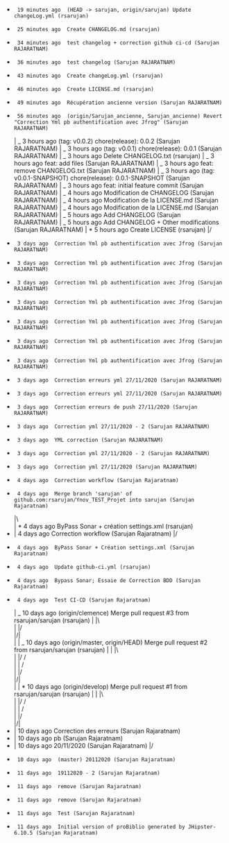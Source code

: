 -      19 minutes ago  (HEAD -> sarujan, origin/sarujan) Update changeLog.yml (rsarujan)
-      25 minutes ago  Create CHANGELOG.md (rsarujan)
-      34 minutes ago  test changelog + correction github ci-cd (Sarujan RAJARATNAM)
-      36 minutes ago  test changelog (Sarujan RAJARATNAM)
-      43 minutes ago  Create changeLog.yml (rsarujan)
-      46 minutes ago  Create LICENSE.md (rsarujan)
-      49 minutes ago  Récupération ancienne version (Sarujan RAJARATNAM)
-      56 minutes ago  (origin/Sarujan_ancienne, Sarujan_ancienne) Revert "Correction Yml pb authentification avec Jfrog" (Sarujan RAJARATNAM)
  | _ 3 hours ago (tag: v0.0.2) chore(release): 0.0.2 (Sarujan RAJARATNAM)
  | _ 3 hours ago (tag: v0.0.1) chore(release): 0.0.1 (Sarujan RAJARATNAM)
  | _ 3 hours ago Delete CHANGELOG.txt (rsarujan)
  | _ 3 hours ago feat: add files (Sarujan RAJARATNAM)
  | _ 3 hours ago feat: remove CHANGELOG.txt (Sarujan RAJARATNAM)
  | _ 3 hours ago (tag: v0.0.1-SNAPSHOT) chore(release): 0.0.1-SNAPSHOT (Sarujan RAJARATNAM)
  | _ 3 hours ago feat: initial feature commit (Sarujan RAJARATNAM)
  | _ 4 hours ago Modification de CHANGELOG (Sarujan RAJARATNAM)
  | _ 4 hours ago Modification de la LICENSE.md (Sarujan RAJARATNAM)
  | _ 4 hours ago Modification de la LICENSE.md (Sarujan RAJARATNAM)
  | _ 5 hours ago Add CHANGELOG (Sarujan RAJARATNAM)
  | _ 5 hours ago Add CHANGELOG + Other modifications (Sarujan RAJARATNAM)
  | \* 5 hours ago Create LICENSE (rsarujan)
  |/
-      3 days ago  Correction Yml pb authentification avec Jfrog (Sarujan RAJARATNAM)
-      3 days ago  Correction Yml pb authentification avec Jfrog (Sarujan RAJARATNAM)
-      3 days ago  Correction Yml pb authentification avec Jfrog (Sarujan RAJARATNAM)
-      3 days ago  Correction Yml pb authentification avec Jfrog (Sarujan RAJARATNAM)
-      3 days ago  Correction Yml pb authentification avec Jfrog (Sarujan RAJARATNAM)
-      3 days ago  Correction Yml pb authentification avec Jfrog (Sarujan RAJARATNAM)
-      3 days ago  Correction Yml pb authentification avec Jfrog (Sarujan RAJARATNAM)
-      3 days ago  Correction erreurs yml 27/11/2020 (Sarujan RAJARATNAM)
-      3 days ago  Correction erreurs yml 27/11/2020 (Sarujan RAJARATNAM)
-      3 days ago  Correction erreurs de push 27/11/2020 (Sarujan RAJARATNAM)
-      3 days ago  Correction yml 27/11/2020 - 2 (Sarujan RAJARATNAM)
-      3 days ago  YML correction (Sarujan RAJARATNAM)
-      3 days ago  Correction yml 27/11/2020 - 2 (Sarujan RAJARATNAM)
-      3 days ago  Correction yml 27/11/2020 (Sarujan RAJARATNAM)
-      4 days ago  Correction workflow (Sarujan Rajaratnam)
-      4 days ago  Merge branch 'sarujan' of github.com:rsarujan/Ynov_TEST_Projet into sarujan (Sarujan Rajaratnam)
  |\  
  | \* 4 days ago ByPass Sonar + création settings.xml (rsarujan)
- | 4 days ago Correction workflow (Sarujan Rajaratnam)
  |/
-      4 days ago  ByPass Sonar + Création settings.xml (Sarujan Rajaratnam)
-      4 days ago  Update github-ci.yml (rsarujan)
-      4 days ago  Bypass Sonar; Essaie de Correction BDD (Sarujan Rajaratnam)
-      4 days ago  Test CI-CD (Sarujan Rajaratnam)
  | _ 10 days ago (origin/clemence) Merge pull request #3 from rsarujan/sarujan (rsarujan)
  | |\  
  | |/  
  |/|  
  | | _ 10 days ago (origin/master, origin/HEAD) Merge pull request #2 from rsarujan/sarujan (rsarujan)
  | | |\  
  | |/ /  
  | | /  
  | |/  
  |/|  
  | | \* 10 days ago (origin/develop) Merge pull request #1 from rsarujan/sarujan (rsarujan)
  | | |\  
  | |/ /  
  | | /  
  | |/  
  |/|
- | 10 days ago Correction des erreurs (Sarujan Rajaratnam)
- | 10 days ago pb (Sarujan Rajaratnam)
- | 10 days ago 20/11/2020 (Sarujan Rajaratnam)
  |/
-      10 days ago  (master) 20112020 (Sarujan Rajaratnam)
-      11 days ago  19112020 - 2 (Sarujan Rajaratnam)
-      11 days ago  remove (Sarujan Rajaratnam)
-      11 days ago  remove (Sarujan Rajaratnam)
-      11 days ago  Test (Sarujan Rajaratnam)
-      11 days ago  Initial version of proBiblio generated by JHipster-6.10.5 (Sarujan Rajaratnam)

